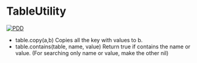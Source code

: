 # TableUtility
[![PDD](https://img.shields.io/badge/Package%20Design%20Document-grey?logo=googledocs)](https://docs.google.com/document/d/1hqyJxjJS13CjTQ4bT9UbYy7BaQCj0XmwsxE7TUx7wrU/edit?usp=drivesdk)

- table.copy(a,b)
    Copies all the key with values to b.
- table.contains(table, name, value)
    Return true if contains the name or value. (For searching only name or value, make the other nil)
